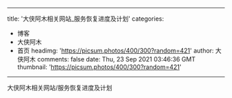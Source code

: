 
---
title: '大侠阿木相关网站_服务恢复进度及计划'
categories: 
 - 博客
 - 大侠阿木
 - 首页
headimg: 'https://picsum.photos/400/300?random=421'
author: 大侠阿木
comments: false
date: Thu, 23 Sep 2021 03:46:36 GMT
thumbnail: 'https://picsum.photos/400/300?random=421'
---

<div>   
大侠阿木相关网站/服务恢复进度及计划  
</div>
            